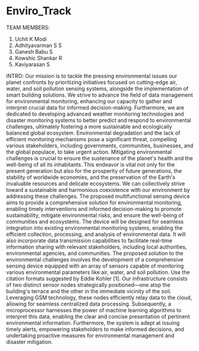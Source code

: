 # Enviro_Track

TEAM MEMBERS:
  1. Uchit K Modi
  2. Adhityavarman S S 
  3. Ganesh Babu S
  4. Kowshic Shankar R
  5. Kaviyarasan S


INTRO:
Our mission is to tackle the pressing environmental issues our planet confronts by prioritizing initiatives focused on cutting-edge air, water, and soil pollution sensing systems, alongside the implementation of smart building solutions. We strive to advance the field of data management for environmental monitoring, enhancing our capacity to gather and interpret crucial data for informed decision-making. Furthermore, we are dedicated to developing advanced weather monitoring technologies and disaster monitoring systems to better predict and respond to environmental challenges, ultimately fostering a more sustainable and ecologically balanced global ecosystem.
Environmental degradation and the lack of efficient monitoring mechanisms pose a significant threat, compelling various stakeholders, including governments, communities, businesses, and the global populace, to take urgent action. Mitigating environmental challenges is crucial to ensure the sustenance of the planet's health and the well-being of all its inhabitants. This endeavor is vital not only for the present generation but also for the prosperity of future generations, the stability of worldwide economies, and the preservation of the Earth's invaluable resources and delicate ecosystems. We can collectively strive toward a sustainable and harmonious coexistence with our environment by addressing these challenges. 
The proposed multifunctional sensing device aims to provide a comprehensive solution for environmental monitoring, enabling timely interventions and informed decision-making to promote sustainability, mitigate environmental risks, and ensure the well-being of communities and ecosystems. The device will be designed for seamless integration into existing environmental monitoring systems, enabling the efficient collection, processing, and analysis of environmental data. It will also incorporate data transmission capabilities to facilitate real-time information sharing with relevant stakeholders, including local authorities, environmental agencies, and communities. The proposed solution to the environmental challenges involves the development of a comprehensive sensing device equipped with an array of sensors capable of monitoring various environmental parameters like air, water, and soil pollution.
Use the citation formats suggested by Eddie Kohler [1].
Our infrastructure consists of two distinct sensor nodes strategically positioned—one atop the building's terrace and the other in the immediate vicinity of the soil. Leveraging GSM technology, these nodes efficiently relay data to the cloud, allowing for seamless centralized data processing. Subsequently, a microprocessor harnesses the power of machine learning algorithms to interpret this data, enabling the clear and concise presentation of pertinent environmental information. Furthermore, the system is adept at issuing timely alerts, empowering stakeholders to make informed decisions, and undertaking proactive measures for environmental management and disaster mitigation.
